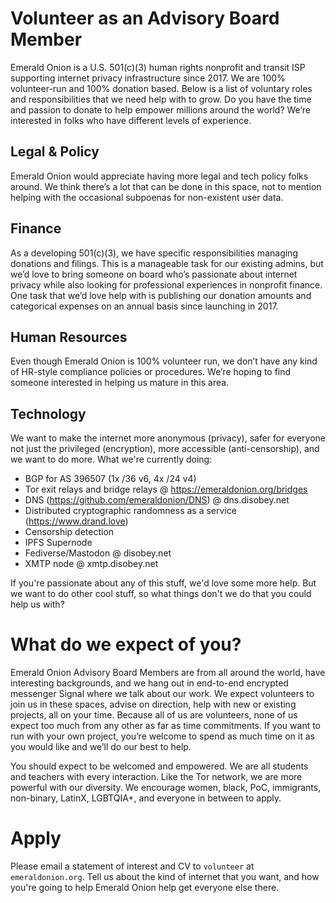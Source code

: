 # Volunteer as an Advisory Board Member

Emerald Onion is a U.S. 501(c)(3) human rights nonprofit and transit ISP supporting internet privacy infrastructure since 2017. We are 100% volunteer-run and 100% donation based. Below is a list of voluntary roles and responsibilities that we need help with to grow. Do you have the time and passion to donate to help empower millions around the world? We’re interested in folks who have different levels of experience.

## Legal & Policy

Emerald Onion would appreciate having more legal and tech policy folks around. We think there’s a lot that can be done in this space, not to mention helping with the occasional subpoenas for non-existent user data.

## Finance

As a developing 501(c)(3), we have specific responsibilities managing donations and filings. This is a manageable task for our existing admins, but we’d love to bring someone on board who’s passionate about internet privacy while also looking for professional experiences in nonprofit finance. One task that we’d love help with is publishing our donation amounts and categorical expenses on an annual basis since launching in 2017.

## Human Resources

Even though Emerald Onion is 100% volunteer run, we don’t have any kind of HR-style compliance policies or procedures. We’re hoping to find someone interested in helping us mature in this area.

## Technology

We want to make the internet more anonymous (privacy), safer for everyone not just the privileged (encryption), more accessible (anti-censorship), and we want to do more. What we're currently doing:

- BGP for AS 396507 (1x /36 v6, 4x /24 v4)
- Tor exit relays and bridge relays @ https://emeraldonion.org/bridges
- DNS (https://github.com/emeraldonion/DNS) @ dns.disobey.net
- Distributed cryptographic randomness as a service (https://www.drand.love)
- Censorship detection
- IPFS Supernode
- Fediverse/Mastodon @ disobey.net
- XMTP node @ xmtp.disobey.net

If you're passionate about any of this stuff, we'd love some more help. But we want to do other cool stuff, so what things don't we do that you could help us with?

# What do we expect of you?

Emerald Onion Advisory Board Members are from all around the world, have interesting backgrounds, and we hang out in end-to-end encrypted messenger Signal where we talk about our work. We expect volunteers to join us in these spaces, advise on direction, help with new or existing projects, all on your time. Because all of us are volunteers, none of us expect too much from any other as far as time commitments. If you want to run with your own project, you’re welcome to spend as much time on it as you would like and we’ll do our best to help.

You should expect to be welcomed and empowered. We are all students and teachers with every interaction. Like the Tor network, we are more powerful with our diversity. We encourage women, black, PoC, immigrants, non-binary, LatinX, LGBTQIA+, and everyone in between to apply.

# Apply

Please email a statement of interest and CV to `volunteer` at `emeraldonion.org`. Tell us about the kind of internet that you want, and how you're going to help Emerald Onion help get everyone else there.
